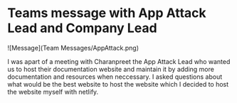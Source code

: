 # Teams message with App Attack Lead and Company Lead

![Message](Team Messages/AppAttack.png)

I was apart of a meeting with Charanpreet the App Attack Lead who wanted us to host their documentation website and maintain it by adding more documentation and resources when neccessary. I asked questions about what would be the best website to host the website which I decided to host the website myself with netlify.

